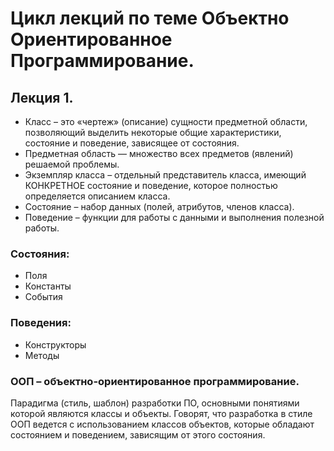 # Цикл лекций по теме Объектно Ориентированное Программирование.

## Лекция 1.
* Класс – это «чертеж» (описание) сущности предметной области, позволяющий выделить
некоторые общие характеристики, состояние и поведение, зависящее от состояния.
* Предметная область — множество всех предметов (явлений) решаемой проблемы.
* Экземпляр класса – отдельный представитель класса, имеющий КОНКРЕТНОЕ состояние
и поведение, которое полностью определяется описанием класса.
* Состояние – набор данных (полей, атрибутов, членов класса).
* Поведение – функции для работы с данными и выполнения полезной работы.
  

### Состояния:
* Поля
* Константы
* События

### Поведения:
* Конструкторы
* Методы

### ООП – объектно-ориентированное программирование.
Парадигма (стиль, шаблон) разработки ПО, основными понятиями которой являются классы и объекты.
Говорят, что разработка в стиле ООП ведется с использованием классов объектов, которые
обладают состоянием и поведением, зависящим от этого состояния.